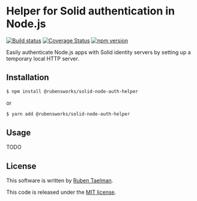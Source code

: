 # Helper for Solid authentication in Node.js

[![Build status](https://github.com/rubensworks/solid-node-auth-helper.js/workflows/CI/badge.svg)](https://github.com/rubensworks/solid-node-auth-helper.js/actions?query=workflow%3ACI)
[![Coverage Status](https://coveralls.io/repos/github/rubensworks/solid-node-auth-helper.js/badge.svg?branch=master)](https://coveralls.io/github/rubensworks/solid-node-auth-helper.js?branch=master)
[![npm version](https://badge.fury.io/js/@rubensworks/solid-node-auth-helper.svg)](https://www.npmjs.com/package/@rubensworks/solid-node-auth-helper)

Easily authenticate Node.js apps with Solid identity servers by setting up a temporary local HTTP server.

## Installation

```bash
$ npm install @rubensworks/solid-node-auth-helper
```
or
```bash
$ yarn add @rubensworks/solid-node-auth-helper
```

## Usage

TODO

## License
This software is written by [Ruben Taelman](http://rubensworks.net/).

This code is released under the [MIT license](http://opensource.org/licenses/MIT).
